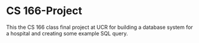 # CS 166-Project

This the CS 166 class final project at UCR for building a database system for a hospital and creating some example SQL query.
